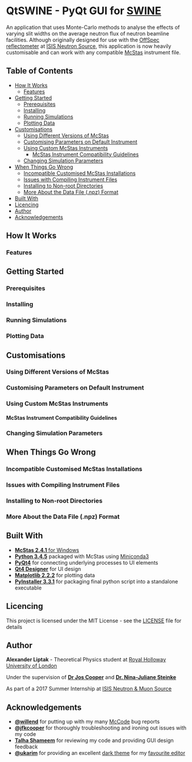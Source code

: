 # QtSWINE - PyQt GUI for [SWINE](https://github.com/ajulik1997/SWINE)
An application that uses Monte-Carlo methods to analyse the effects of varying slit widths on the average neutron flux of neutron beamline facilities.
Although originally designed for use with the [OffSpec reflectometer](https://www.isis.stfc.ac.uk/Pages/Offspec.aspx) at [ISIS Neutron Source](https://www.isis.stfc.ac.uk), this application is now heavily customisable and can work with any compatible [McStas](http://mcstas.org/) instrument file.

## Table of Contents

- [How It Works](#how-it-works)
  - [Features](#features)
- [Getting Started](#getting-started)
  - [Prerequisites](#prerequisistes)
  - [Installing](#installing)
  - [Running Simulations](#running-simulations)
  - [Plotting Data](#plotting-data)
- [Customisations](#customisations)
  - [Using Different Versions of McStas](#using-different-versions-of-mcstas)
  - [Customising Parameters on Default Instrument](#customising-parameters-on-default-instrument)
  - [Using Custom McStas Instruments](#using-custom-mcstas-instruments)
    - [McStas Instrument Compatibility Guidelines](#mcstas-instrument-compatibility-guidelines)
  - [Changing Simulation Parameters](#changing-simulation-parameters)
- [When Things Go Wrong](#when-things-go-wrong)
  - [Incompatible Customised McStas Installations](#incompatible-customised-mcstas-installations)
  - [Issues with Compiling Instrument Files](#issues-with-compiling-instrument-files)
  - [Installing to Non-root Directories](#installing-to-non-root-directories)
  - [More About the Data File (.npz) Format](#more-about-the-data-file-(npz)-format)
- [Built With](#built-With)
- [Licencing](#licencing)
- [Author](#author)
- [Acknowledgements](#acknowledgements)

## How It Works

### Features

## Getting Started

### Prerequisites

### Installing

### Running Simulations

### Plotting Data

## Customisations

### Using Different Versions of McStas

### Customising Parameters on Default Instrument

### Using Custom McStas Instruments

#### McStas Instrument Compatibility Guidelines

### Changing Simulation Parameters

## When Things Go Wrong

### Incompatible Customised McStas Installations

### Issues with Compiling Instrument Files

### Installing to Non-root Directories

### More About the Data File (.npz) Format

## Built With

* [**McStas 2.4.1** for Windows](http://mcstas.org/download/install_windows/)
* [**Python 3.4.5**](https://www.python.org/downloads/) packaged with McStas using [Miniconda3](https://conda.io/miniconda.html)
* [**PyQt4**](https://www.riverbankcomputing.com/software/pyqt/download) for connecting underlying processes to UI elements
* [**Qt4 Designer**](http://doc.qt.io/archives/qt-4.8/designer-manual.html) for UI design
* [**Matplotlib 2.2.2**](https://matplotlib.org/2.2.2/index.html) for plotting data
* [**PyInstaller 3.3.1**](https://www.pyinstaller.org/) for packaging final python script into a standalone executable

## Licencing

This project is licensed under the MIT License - see the [LICENSE](LICENSE) file for details

## Author

**Alexander Liptak** - Theoretical Physics student at [Royal Holloway University of London](https://www.royalholloway.ac.uk/physics/)

Under the supervision of [**Dr Jos Cooper**](https://www.isis.stfc.ac.uk/Pages/Dr-Joshaniel-Cooper.aspx) and [**Dr. Nina-Juliane Steinke**](https://www.isis.stfc.ac.uk/Pages/Dr-Nina-Juliane-Steinke.aspx)

As part of a 2017 Summer Internship at [ISIS Neutron & Muon Source](https://www.isis.stfc.ac.u)

## Acknowledgements

* [**@willend**](https://github.com/willend) for putting up with my many [McCode](https://github.com/McStasMcXtrace/McCode) bug reports
* [**@jfkcooper**](https://github.com/jfkcooper) for thoroughly troubleshooting and ironing out issues with my code
* [**Talha Shameem**](mailto:Talha.Shameem.2015@live.rhul.ac.uk) for reviewing my code and providing GUI design feedback
* [**@ukarim**](https://github.com/ukarim) for providing an excellent [dark theme](https://draculatheme.com/notepad-plus-plus/) for my [favourite editor](https://notepad-plus-plus.org/)
